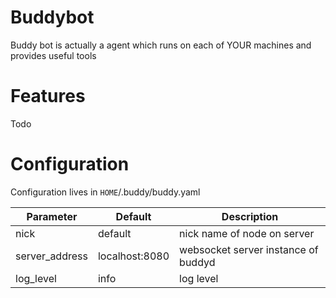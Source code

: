 # Buddybot

Buddy bot is actually a agent which runs on each of YOUR machines and provides useful tools

# Features

Todo


# Configuration

Configuration lives in `HOME`/.buddy/buddy.yaml

Parameter      | Default         | Description
---------------|-----------------|-------------------------------
nick           | default         | nick name of node on server
server_address | localhost:8080  | websocket server instance of buddyd
log_level      | info            | log level
